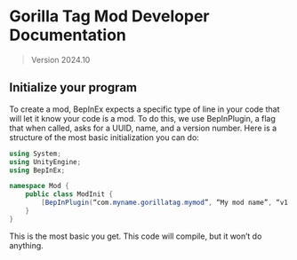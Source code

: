 # Gorilla Tag Mod Developer Documentation
> Version 2024.10

## Initialize your program
To create a mod, BepInEx expects a specific type of line in your code that will let it know your code is a mod. To do this, we use BepInPlugin, a flag that when called, asks for a UUID, name, and a version number. Here is a structure of the most basic initialization you can do:

```cs
using System;
using UnityEngine;
using BepInEx;

namespace Mod {
	public class ModInit {
		[BepInPlugin(“com.myname.gorillatag.mymod”, “My mod name”, “v1.0.0”)]
	}
}
```

This is the most basic you get. This code will compile, but it won’t do anything.
